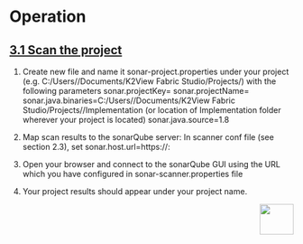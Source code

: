 # Operation



## <u>3.1 Scan the project</u>

1. Create new file and name it sonar-project.properties under your project (e.g. C:/Users/<userName>/Documents/K2View Fabric Studio/Projects/<projectName>) with the following parameters 
   sonar.projectKey=<yourProjectKey>
   sonar.projectName=<yourProjectName>
   sonar.java.binaries=C:/Users/<userName>/Documents/K2View Fabric Studio/Projects/<projectName>/Implementation 
   (or location of Implementation folder wherever your project is located)
   sonar.java.source=1.8

2. Map scan results to the sonarQube server:
   In scanner conf file (see section  2.3), set sonar.host.url=https://<sonar server ip>:<sonar server port>

3. Open your browser and connect to the sonarQube GUI using the URL which you have configured in sonar-scanner.properties file

4. Your project results should appear under your project name.



[<img align="right" width="60" height="54" src="/articles/images/Next.png">](/articles/COE/SonarQube/03_Operation/02_Review.md)

